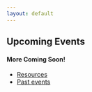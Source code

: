 ```yaml
---
layout: default
---
```

## Upcoming Events

#### More Coming Soon!

* [Resources](resources.html)
* [Past events](past_events.html)
